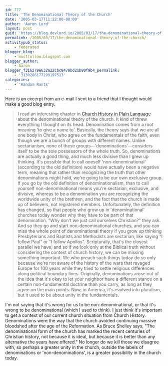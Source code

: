 ```yaml
---
id: 777
title: 'The Denominational Theory of the Church'
date: '2005-03-17T11:22:00-08:00'
author: 'Aaron Lord'
layout: post
guid: 'https://blog.devlord.io/2005/03/17/the-denominational-theory-of-the-church/'
permalink: /2005/03/17/the-denominational-theory-of-the-church/
activitypub_status:
    - federated
blogger_blog:
    - mustfollow.blogspot.com
blogger_author:
    - Aaron
blogger_f316279e632a22cbc8478bd21b80f9b4_permalink:
    - '3130286177299197513'
categories:
    - 'Random Rants'
---
```


Here is an excerpt from an e-mail I sent to a friend that I thought would make a good blog entry.

> I read an interesting chapter in <a href="http://www.amazon.com/exec/obidos/ASIN/0849938619/lbmusic?">Church History in Plain Language</a> about the denominational theory of the church.  It kind of threw everything I thought on its head.  Denomination comes from a root meaning 'to give a name to'.  Basically, the theory says that we are all one body in Christ, who agree on the fundamentals of the faith, even though we are a bunch of groups with different names.  Unlike sectarianism, none of these groups—'denominations'—considers itself to be the sole possessors of the whole truth.  So, denominations are actually a good thing, and much less divisive than I grew up thinking.  It's possible that to call oneself 'non-denominational' (according to the old definition) would have actually been a negative term, meaning that rather than recognizing the truth that other denominations might hold, we're going to be our own exclusive group.  If you go by the old definition of denominationalism, than to call yourself non-denominational means you're sectarian, exclusive, and divisive, whereas to be a denomination you are recognizing the worldwide unity of the brethren, and the fact that the church is made up of believers, not registered members.  Unfortunately, the definition has changed, so that people who grow up in 'denominational' churches today wonder why they have to be part of that denomination.  "Why don't we just call ourselves Christian?" they ask.  And so they go and start non-denominational churches, and you can miss the whole point of denominational theory if you grow up thinking Presbyterians and Baptists and Methodists are sectarian, like saying "I follow Paul" or "I follow Apollos".  Scripturally, that's the closest parallel we have, and so if we look only at the Biblical truth without considering the context of church history, we can be missing something important.  We who preach such things today do so only because we're not aware of the history of the wars that ravaged Europe for 100 years while they tried to settle religious differences along political boundary lines.  Originally, denominations arose out of the idea that it's okay to let your neighbor have a different stance on a certain non-fundamental doctrine than you carry, as long as they agree on the main points.  Now, in America, it's evolved into pluralism, but it used to be about unity in the fundamentals.

I'm not saying that it's wrong for us to be non-denominational, or that it's wrong to be denominational (which I used to think).  I just think it's important to get a context of our current church situation from Church History.  Denominations were the way that the church avoided continuing massive bloodshed after the age of the Reformation.  As Bruce Shelley says, "The denominational form of the church has marked the recent centuries of Christian history, not because it is ideal, but because it is better than any alternative the years have offered."  No longer do we kill those we disagree with, so perhaps a greater unity in the church, outside the labels of denominations or 'non-denominations', is a greater possibility in the church today.